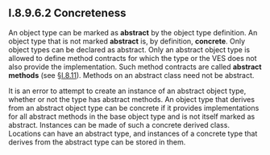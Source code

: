 ## I.8.9.6.2 Concreteness

An object type can be marked as **abstract** by the object type definition. An object type that is not marked **abstract** is, by definition, **concrete**. Only object types can be declared as abstract. Only an abstract object type is allowed to define method contracts for which the type or the VES does not also provide the implementation. Such method contracts are called **abstract methods** (see §[I.8.11](i.8.11-member-definitions.md)). Methods on an abstract class need not be abstract.

It is an error to attempt to create an instance of an abstract object type, whether or not the type has abstract methods. An object type that derives from an abstract object type can be concrete if it provides implementations for all abstract methods in the base object type and is not itself marked as abstract. Instances can be made of such a concrete derived class. Locations can have an abstract type, and instances of a concrete type that derives from the abstract type can be stored in them.
